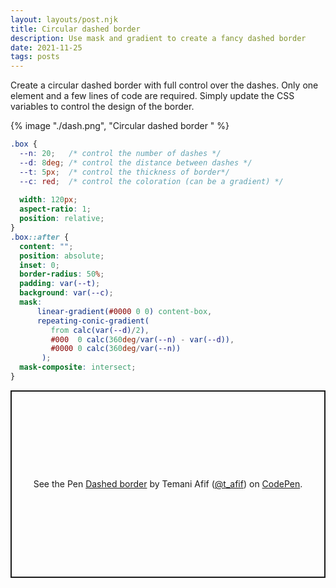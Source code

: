 ```yaml
---
layout: layouts/post.njk
title: Circular dashed border 
description: Use mask and gradient to create a fancy dashed border
date: 2021-11-25
tags: posts
---
```


Create a circular dashed border with full control over the dashes. Only one element and a few lines of code are required.  Simply update the CSS variables to control the design of the border.

{% image "./dash.png", "Circular dashed border " %}


```css
.box {
  --n: 20;   /* control the number of dashes */
  --d: 8deg; /* control the distance between dashes */
  --t: 5px;  /* control the thickness of border*/
  --c: red;  /* control the coloration (can be a gradient) */
  
  width: 120px;
  aspect-ratio: 1;
  position: relative;
}
.box::after {
  content: "";
  position: absolute;
  inset: 0;
  border-radius: 50%;
  padding: var(--t);
  background: var(--c);
  mask:
      linear-gradient(#0000 0 0) content-box,
      repeating-conic-gradient(
         from calc(var(--d)/2),
         #000  0 calc(360deg/var(--n) - var(--d)),
         #0000 0 calc(360deg/var(--n))
       );
  mask-composite: intersect;
}
```

<p class="codepen" data-height="300" data-default-tab="result" data-slug-hash="KKvjjZN" data-preview="true" data-user="t_afif" style="height: 300px; box-sizing: border-box; display: flex; align-items: center; justify-content: center; border: 2px solid; margin: 1em 0; padding: 1em;">
  <span>See the Pen <a href="https://codepen.io/t_afif/pen/KKvjjZN">
  Dashed border</a> by Temani Afif (<a href="https://codepen.io/t_afif">@t_afif</a>)
  on <a href="https://codepen.io">CodePen</a>.</span>
</p>
<script async src="https://cpwebassets.codepen.io/assets/embed/ei.js"></script>
